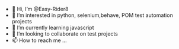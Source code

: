 - 👋 Hi, I’m @Easy-Rider8
- 👀 I’m interested in python, selenium,behave, POM test automation projects
- 🌱 I’m currently learning javascript
- 💞️ I’m looking to collaborate on test projects
- 📫 How to reach me ...

<!---
Easy-Rider8/Easy-Rider8 is a ✨ special ✨ repository because its `README.md` (this file) appears on your GitHub profile.
You can click the Preview link to take a look at your changes.
--->
